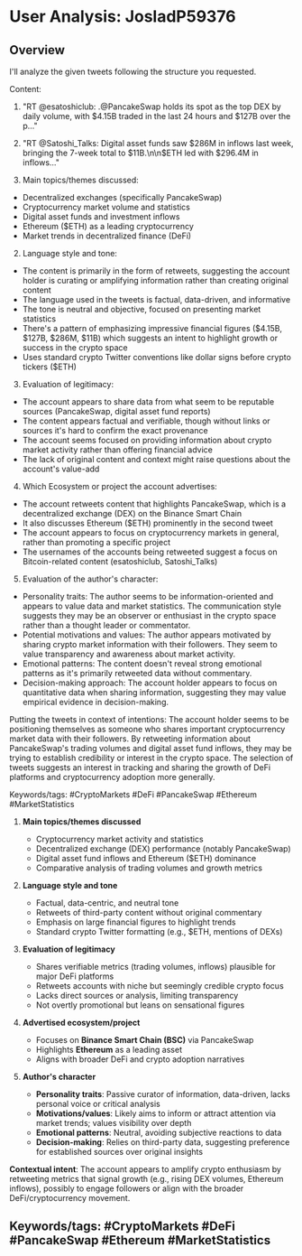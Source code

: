 # User Analysis: JosladP59376

## Overview

<think>
I'll analyze the given tweets following the structure you requested.

Content:
1. "RT @esatoshiclub: .@PancakeSwap holds its spot as the top DEX by daily volume, with $4.15B traded in the last 24 hours and $127B over the p…"
2. "RT @Satoshi_Talks: Digital asset funds saw $286M in inflows last week, bringing the 7-week total to $11B.\n\n$ETH led with $296.4M in inflows…"

1. Main topics/themes discussed:
- Decentralized exchanges (specifically PancakeSwap)
- Cryptocurrency market volume and statistics
- Digital asset funds and investment inflows
- Ethereum ($ETH) as a leading cryptocurrency
- Market trends in decentralized finance (DeFi)

2. Language style and tone:
- The content is primarily in the form of retweets, suggesting the account holder is curating or amplifying information rather than creating original content
- The language used in the tweets is factual, data-driven, and informative
- The tone is neutral and objective, focused on presenting market statistics
- There's a pattern of emphasizing impressive financial figures ($4.15B, $127B, $286M, $11B) which suggests an intent to highlight growth or success in the crypto space
- Uses standard crypto Twitter conventions like dollar signs before crypto tickers ($ETH)

3. Evaluation of legitimacy:
- The account appears to share data from what seem to be reputable sources (PancakeSwap, digital asset fund reports)
- The content appears factual and verifiable, though without links or sources it's hard to confirm the exact provenance
- The account seems focused on providing information about crypto market activity rather than offering financial advice
- The lack of original content and context might raise questions about the account's value-add

4. Which Ecosystem or project the account advertises:
- The account retweets content that highlights PancakeSwap, which is a decentralized exchange (DEX) on the Binance Smart Chain
- It also discusses Ethereum ($ETH) prominently in the second tweet
- The account appears to focus on cryptocurrency markets in general, rather than promoting a specific project
- The usernames of the accounts being retweeted suggest a focus on Bitcoin-related content (esatoshiclub, Satoshi_Talks)

5. Evaluation of the author's character:
- Personality traits: The author seems to be information-oriented and appears to value data and market statistics. The communication style suggests they may be an observer or enthusiast in the crypto space rather than a thought leader or commentator.
- Potential motivations and values: The author appears motivated by sharing crypto market information with their followers. They seem to value transparency and awareness about market activity.
- Emotional patterns: The content doesn't reveal strong emotional patterns as it's primarily retweeted data without commentary.
- Decision-making approach: The account holder appears to focus on quantitative data when sharing information, suggesting they may value empirical evidence in decision-making.

Putting the tweets in context of intentions:
The account holder seems to be positioning themselves as someone who shares important cryptocurrency market data with their followers. By retweeting information about PancakeSwap's trading volumes and digital asset fund inflows, they may be trying to establish credibility or interest in the crypto space. The selection of tweets suggests an interest in tracking and sharing the growth of DeFi platforms and cryptocurrency adoption more generally.

Keywords/tags:
#CryptoMarkets #DeFi #PancakeSwap #Ethereum #MarketStatistics
</think>

1. **Main topics/themes discussed**  
   - Cryptocurrency market activity and statistics  
   - Decentralized exchange (DEX) performance (notably PancakeSwap)  
   - Digital asset fund inflows and Ethereum ($ETH) dominance  
   - Comparative analysis of trading volumes and growth metrics  

2. **Language style and tone**  
   - Factual, data-centric, and neutral tone  
   - Retweets of third-party content without original commentary  
   - Emphasis on large financial figures to highlight trends  
   - Standard crypto Twitter formatting (e.g., $ETH, mentions of DEXs)  

3. **Evaluation of legitimacy**  
   - Shares verifiable metrics (trading volumes, inflows) plausible for major DeFi platforms  
   - Retweets accounts with niche but seemingly credible crypto focus  
   - Lacks direct sources or analysis, limiting transparency  
   - Not overtly promotional but leans on sensational figures  

4. **Advertised ecosystem/project**  
   - Focuses on **Binance Smart Chain (BSC)** via PancakeSwap  
   - Highlights **Ethereum** as a leading asset  
   - Aligns with broader DeFi and crypto adoption narratives  

5. **Author's character**  
   - **Personality traits**: Passive curator of information, data-driven, lacks personal voice or critical analysis  
   - **Motivations/values**: Likely aims to inform or attract attention via market trends; values visibility over depth  
   - **Emotional patterns**: Neutral, avoiding subjective reactions to data  
   - **Decision-making**: Relies on third-party data, suggesting preference for established sources over original insights  

**Contextual intent**: The account appears to amplify crypto enthusiasm by retweeting metrics that signal growth (e.g., rising DEX volumes, Ethereum inflows), possibly to engage followers or align with the broader DeFi/cryptocurrency movement.  

**Keywords/tags**: #CryptoMarkets #DeFi #PancakeSwap #Ethereum #MarketStatistics
---
